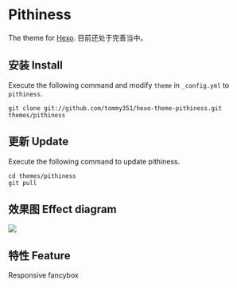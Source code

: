 # Pithiness

The theme for [Hexo](http://zespia.tw/hexo/). 目前还处于完善当中。

## 安装 Install

Execute the following command and modify `theme` in `_config.yml` to `pithiness`.

```
git clone git://github.com/tommy351/hexo-theme-pithiness.git themes/pithiness
```

## 更新 Update

Execute the following command to update pithiness.

```
cd themes/pithiness
git pull
```

## 效果图 Effect diagram

![](http://ww3.sinaimg.cn/large/a74ecc4cjw1e2ne9rb3nuj.jpg)

## 特性 Feature

Responsive 
fancybox
